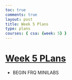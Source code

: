 ```yaml
---
toc: true
comments: true
layout: post
title: Week 5 Plans
type: plans
courses: { csa: {week: 5} }
---
```


# [Week 5 PLans](https://rohinsood.github.io/csa//2023/09/04/Week-3-Plans.html)
- BEGIN FRQ MINILABS